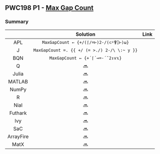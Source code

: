 ## PWC198 P1 - [Max Gap Count](https://theweeklychallenge.org/blog/perl-weekly-challenge-198/)

### Summary

||Solution|Link|
|:-:|:-:|:-:|
|APL|`MaxGapCount ← {+/(⌈/=⊢)2-/(⊂⍤⍒⌷⊢)⍵}`||
|J|`MaxGapCount =. {{ +/ (= >./) 2-/\ \:~ y }}`||
|BQN|`MaxGapCount ← {+´⌈´⊸=-´˘2↕∨𝕩}`||
|Q|:soon:||
|Julia|:soon:||
|MATLAB|:soon:||
|NumPy|:soon:||
|R|:soon:||
|Nial|:soon:||
|Futhark|:soon:||
|Ivy|:soon:||
|SaC|:soon:||
|ArrayFire|:soon:||
|MatX|:soon:||
